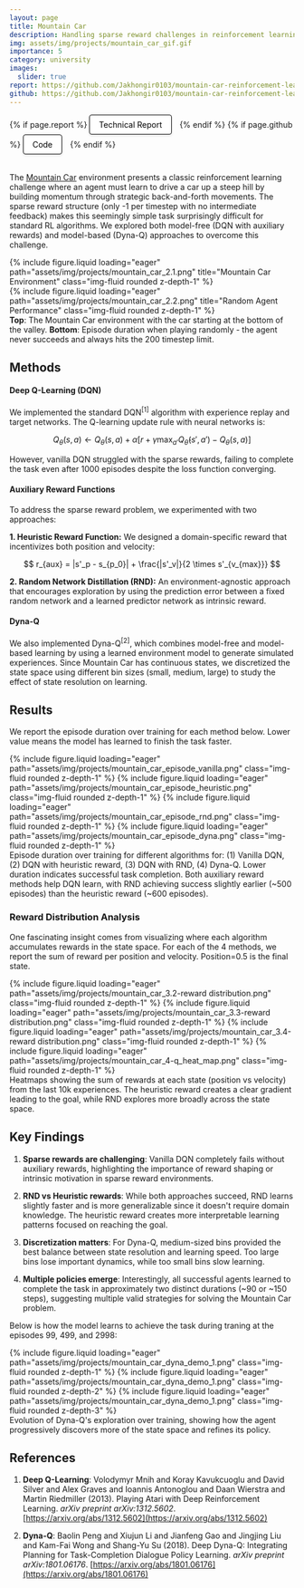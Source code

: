 ```yaml
---
layout: page
title: Mountain Car
description: Handling sparse reward challenges in reinforcement learning using DQN and Dyna-Q algorithms
img: assets/img/projects/mountain_car_gif.gif
importance: 5
category: university
images:
  slider: true
report: https://github.com/Jakhongir0103/mountain-car-reinforcement-learning/blob/main/pdf/report.pdf
github: https://github.com/Jakhongir0103/mountain-car-reinforcement-learning
---
```


<!-- Project Links/Buttons -->
<div class="links" style="margin-bottom: 2rem;">
  {% if page.report %}
    <a href="{{ page.report }}" class="btn btn-primary btn-sm" role="button" target="_blank" style="background-color: white !important; border: 1px solid black !important; color: black !important; padding: 8px 16px; border-radius: 4px; text-decoration: none; display: inline-block; margin-right: 10px; box-shadow: 0 2px 4px rgba(0,0,0,0.1);">
      <i class="fas fa-file-pdf"></i> Technical Report
    </a>
  {% endif %}
  {% if page.github %}
    <a href="{{ page.github }}" class="btn btn-primary btn-sm" role="button" target="_blank" style="background-color: white !important; border: 1px solid black !important; color: black !important; padding: 8px 16px; border-radius: 4px; text-decoration: none; display: inline-block; margin-right: 10px; box-shadow: 0 2px 4px rgba(0,0,0,0.1);">
      <i class="fab fa-github"></i> Code
    </a>
  {% endif %}
</div>

The [Mountain Car](https://gymnasium.farama.org/environments/classic_control/mountain_car/) environment presents a classic reinforcement learning challenge where an agent must learn to drive a car up a steep hill by building momentum through strategic back-and-forth movements. The sparse reward structure (only -1 per timestep with no intermediate feedback) makes this seemingly simple task surprisingly difficult for standard RL algorithms. We explored both model-free (DQN with auxiliary rewards) and model-based (Dyna-Q) approaches to overcome this challenge.

<div class="row justify-content-center">
  <div class="col-10 col-md-8 mt-3">
    {% include figure.liquid loading="eager" path="assets/img/projects/mountain_car_2.1.png" title="Mountain Car Environment" class="img-fluid rounded z-depth-1" %}
  </div>
  <div class="col-10 col-md-8 mt-3">
    {% include figure.liquid loading="eager" path="assets/img/projects/mountain_car_2.2.png" title="Random Agent Performance" class="img-fluid rounded z-depth-1" %}
  </div>
</div>
<div class="caption text-center mt-2">
    <b>Top</b>: The Mountain Car environment with the car starting at the bottom of the valley.
    <b>Bottom</b>: Episode duration when playing randomly - the agent never succeeds and always hits the 200 timestep limit.
</div>

## Methods

#### Deep Q-Learning (DQN)

We implemented the standard DQN$^{[1]}$ algorithm with experience replay and target networks. The Q-learning update rule with neural networks is:

$$
Q_{\theta}(s, a) \leftarrow Q_{\theta}(s, a) + \alpha \left[ r + \gamma \max_{a'} Q_{\hat{\theta}}(s', a') - Q_{\theta}(s, a) \right]
$$

However, vanilla DQN struggled with the sparse rewards, failing to complete the task even after 1000 episodes despite the loss function converging.

#### Auxiliary Reward Functions

To address the sparse reward problem, we experimented with two approaches:

**1. Heuristic Reward Function:** We designed a domain-specific reward that incentivizes both position and velocity:

$$
r_{aux} = |s'_p - s_{p_0}| + \frac{|s'_v|}{2 \times s'_{v_{max}}}
$$

**2. Random Network Distillation (RND):** An environment-agnostic approach that encourages exploration by using the prediction error between a fixed random network and a learned predictor network as intrinsic reward.

#### Dyna-Q

We also implemented Dyna-Q$^{[2]}$, which combines model-free and model-based learning by using a learned environment model to generate simulated experiences. Since Mountain Car has continuous states, we discretized the state space using different bin sizes (small, medium, large) to study the effect of state resolution on learning.

## Results

We report the episode duration over training for each method below. Lower value means the model has learned to finish the task faster.

<swiper-container keyboard="true" navigation="true" pagination="true" pagination-clickable="true" pagination-dynamic-bullets="true" rewind="true">
  <swiper-slide>{% include figure.liquid loading="eager" path="assets/img/projects/mountain_car_episode_vanilla.png" class="img-fluid rounded z-depth-1" %}</swiper-slide>
  <swiper-slide>{% include figure.liquid loading="eager" path="assets/img/projects/mountain_car_episode_heuristic.png" class="img-fluid rounded z-depth-1" %}</swiper-slide>
  <swiper-slide>{% include figure.liquid loading="eager" path="assets/img/projects/mountain_car_episode_rnd.png" class="img-fluid rounded z-depth-1" %}</swiper-slide>
  <swiper-slide>{% include figure.liquid loading="eager" path="assets/img/projects/mountain_car_episode_dyna.png" class="img-fluid rounded z-depth-1" %}</swiper-slide>
</swiper-container>

<div class="caption">
    Episode duration over training for different algorithms for: (1) Vanilla DQN, (2) DQN with heuristic reward, (3) DQN with RND, (4) Dyna-Q. Lower duration indicates successful task completion. Both auxiliary reward methods help DQN learn, with RND achieving success slightly earlier (~500 episodes) than the heuristic reward (~600 episodes).
</div>

### Reward Distribution Analysis

One fascinating insight comes from visualizing where each algorithm accumulates rewards in the state space. For each of the 4 methods, we report the sum of reward per position and velocity. Position=0.5 is the final state.

<swiper-container keyboard="true" navigation="true" pagination="true" pagination-clickable="true" pagination-dynamic-bullets="true" rewind="true">
  <swiper-slide>{% include figure.liquid loading="eager" path="assets/img/projects/mountain_car_3.2-reward distribution.png" class="img-fluid rounded z-depth-1" %}</swiper-slide>
  <swiper-slide>{% include figure.liquid loading="eager" path="assets/img/projects/mountain_car_3.3-reward distribution.png" class="img-fluid rounded z-depth-1" %}</swiper-slide>
  <swiper-slide>{% include figure.liquid loading="eager" path="assets/img/projects/mountain_car_3.4-reward distribution.png" class="img-fluid rounded z-depth-1" %}</swiper-slide>
  <swiper-slide>{% include figure.liquid loading="eager" path="assets/img/projects/mountain_car_4-q_heat_map.png" class="img-fluid rounded z-depth-1" %}</swiper-slide>
</swiper-container>

<div class="caption">
    Heatmaps showing the sum of rewards at each state (position vs velocity) from the last 10k experiences. The heuristic reward creates a clear gradient leading to the goal, while RND explores more broadly across the state space.
</div>

## Key Findings

1. **Sparse rewards are challenging**: Vanilla DQN completely fails without auxiliary rewards, highlighting the importance of reward shaping or intrinsic motivation in sparse reward environments.

2. **RND vs Heuristic rewards**: While both approaches succeed, RND learns slightly faster and is more generalizable since it doesn't require domain knowledge. The heuristic reward creates more interpretable learning patterns focused on reaching the goal.

3. **Discretization matters**: For Dyna-Q, medium-sized bins provided the best balance between state resolution and learning speed. Too large bins lose important dynamics, while too small bins slow learning.

4. **Multiple policies emerge**: Interestingly, all successful agents learned to complete the task in approximately two distinct durations (~90 or ~150 steps), suggesting multiple valid strategies for solving the Mountain Car problem.

Below is how the model learns to achieve the task during traning at the episodes 99, 499, and 2998:

<swiper-container keyboard="true" navigation="true" pagination="true" pagination-clickable="true" pagination-dynamic-bullets="true" rewind="true">
  <swiper-slide>{% include figure.liquid loading="eager" path="assets/img/projects/mountain_car_dyna_demo_1.png" class="img-fluid rounded z-depth-1" %}</swiper-slide>
  <swiper-slide>{% include figure.liquid loading="eager" path="assets/img/projects/mountain_car_dyna_demo_1.png" class="img-fluid rounded z-depth-2" %}</swiper-slide>
  <swiper-slide>{% include figure.liquid loading="eager" path="assets/img/projects/mountain_car_dyna_demo_1.png" class="img-fluid rounded z-depth-3" %}</swiper-slide>
</swiper-container>
<div class="caption">
    Evolution of Dyna-Q's exploration over training, showing how the agent progressively discovers more of the state space and refines its policy.
</div>

## References

1. **Deep Q-Learning**: Volodymyr Mnih and Koray Kavukcuoglu and David Silver and Alex Graves and Ioannis Antonoglou and Daan Wierstra and Martin Riedmiller (2013). Playing Atari with Deep Reinforcement Learning. *arXiv preprint arXiv:1312.5602*. [https://arxiv.org/abs/1312.5602](https://arxiv.org/abs/1312.5602)

1. **Dyna-Q**: Baolin Peng and Xiujun Li and Jianfeng Gao and Jingjing Liu and Kam-Fai Wong and Shang-Yu Su (2018). Deep Dyna-Q: Integrating Planning for Task-Completion Dialogue Policy Learning. *arXiv preprint arXiv:1801.06176*. [https://arxiv.org/abs/1801.06176](https://arxiv.org/abs/1801.06176)